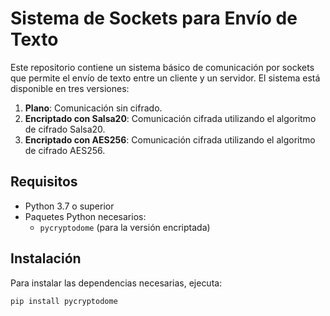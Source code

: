 # Sistema de Sockets para Envío de Texto

Este repositorio contiene un sistema básico de comunicación por sockets que permite el envío de texto entre un cliente y un servidor. El sistema está disponible en tres versiones:

1. **Plano**: Comunicación sin cifrado.
2. **Encriptado con Salsa20**: Comunicación cifrada utilizando el algoritmo de cifrado Salsa20.
3. **Encriptado con AES256**: Comunicación cifrada utilizando el algoritmo de cifrado AES256.

## Requisitos

- Python 3.7 o superior
- Paquetes Python necesarios:
  - `pycryptodome` (para la versión encriptada)

## Instalación

Para instalar las dependencias necesarias, ejecuta:

```bash
pip install pycryptodome
